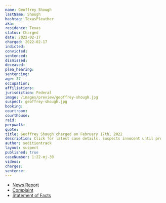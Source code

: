 ```yaml
---
name: Geoffrey Shough
lastName: Shough
hashtag: TexasPleather
aka:
residence: Texas
status: Charged
date: 2022-02-17
charged: 2022-02-17
indicted:
convicted:
sentenced:
dismissed:
deceased:
plea_hearing:
sentencing:
age: 37
occupation:
affiliations:
jurisdiction: Federal
image: /images/preview/geoffrey-shough.jpg
suspect: geoffrey-shough.jpg
booking:
courtroom:
courthouse:
raid:
perpwalk:
quote:
title: Geoffrey Shough charged on February 17th, 2022
description: Click for latest case details. Suspects innocent until proven guilty.
author: seditiontrack
layout: suspect
published: true
caseNumber: 1:22-mj-30
videos:
charges:
sentence:
---
```

- [News Report](https://www.newsweek.com/man-arrested-alleged-role-capitol-riot-after-ex-outs-him-fbi-1683868)
- [Complaint](https://www.justice.gov/usao-dc/case-multi-defendant/file/1479011/download)
- [Statement of Facts](https://www.justice.gov/usao-dc/case-multi-defendant/file/1479016/download)
